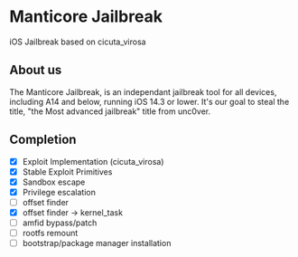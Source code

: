 # Manticore Jailbreak
iOS Jailbreak based on cicuta_virosa

## About us
The Manticore Jailbreak, is an independant jailbreak tool for all devices, including A14 and below, running iOS 14.3 or lower.
It's our goal to steal the title, "the Most advanced jailbreak" title from unc0ver.

## Completion 
- [x] Exploit Implementation (cicuta_virosa)
- [x] Stable Exploit Primitives
- [x] Sandbox escape
- [x] Privilege escalation
- [ ] offset finder
- [x] offset finder -> kernel_task
- [ ] amfid bypass/patch
- [ ] rootfs remount
- [ ] bootstrap/package manager installation
